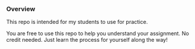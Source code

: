 ### Overview
This repo is intended for my students to use for practice.

You are free to use this repo to help you understand your assignment. No credit needed. Just learn the process for yourself along the way!
